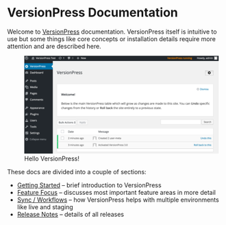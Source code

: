 # VersionPress Documentation #

Welcome to [VersionPress](https://versionpress.net/) documentation. VersionPress itself is intuitive to use but some things like core concepts or installation details require more attention and are described here.

<figure style="width: 90%;">
  <img src="../media/successful-activation.png" alt="Hello VersionPress" /> 
  <figcaption>Hello VersionPress!</figcaption>
</figure>

These docs are divided into a couple of sections:

* [Getting Started](./en/getting-started) – brief introduction to VersionPress
* [Feature Focus](./en/feature-focus) – discusses most important feature areas in more detail
* [Sync / Workflows](./en/sync) – how VersionPress helps with multiple environments like live and staging
* [Release Notes](./en/release-notes) – details of all releases
